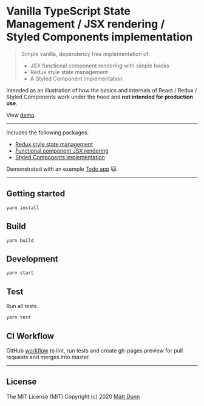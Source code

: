 # Vanilla TypeScript State Management / JSX rendering / Styled Components implementation

> Simple vanilla, dependency free implementation of:
>
> - JSX functional component rendering with simple hooks
> - Redux style state management
> - A Styled Component implementation

Intended as an illustration of how the basics and internals of React / Redux / Styled Components work under the hood
and **not intended for production use**.

View [demo](https://matt-dunn.github.io/demo-state-styled-render/).

---

Includes the following packages:

- [Redux style state management](./packages/state)
- [Functional component JSX rendering](./packages/render)
- [Styled Components implementation](./packages/myStyled)

Demonstrated with an example [Todo app](./src/examples/todo) 🙀.

---

## Getting started

```shell script
yarn install
```

## Build

```shell script
yarn build
```

## Development

```shell script
yarn start
```

## Test

Run all tests.

```shell script
yarn test
```

## CI Workflow

GitHub [workflow](./.github/workflows/ci.yml) to lint, run tests and create gh-pages preview for 
pull requests and merges into master.

---

## License

The MIT License (MIT) Copyright (c) 2020 [Matt Dunn](https://matt-dunn.github.io/)
